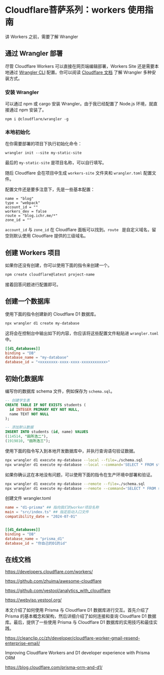 # Cloudflare菩萨系列：workers 使用指南





讲 Workers 之前，需要了解 Wrangler



## 通过 Wrangler 部署

尽管 Cloudflare Workers 可以直接在网页端编辑部署，Workers Site 还是需要本地通过 [Wrangler CLI](https://github.com/cloudflare/wrangler) 配置。你可以阅读 [Cloudflare 文档](https://developers.cloudflare.com/workers/cli-wrangler/install-update) 了解 Wrangler 多种安装方式。

### 安装 Wrangler

可以通过 npm 或 cargo 安装 Wrangler。由于我已经配置了 Node.js 环境，就直接通过 npm 安装了。

```shell
npm i @cloudflare/wrangler -g
```



### 本地初始化

在你需要部署的项目下执行初始化命令：

```
wrangler init --site my-static-site
```

最后的 `my-static-site` 是项目名称，可以自行填写。

随后 Cloudflare 会在项目中生成 `workers-site` 文件夹和 `wrangler.toml` 配置文件。

配置文件还是要多注意下，先是一些基本配置：

```
name = "blog"
type = "webpack"
account_id = ""
workers_dev = false
route = "blog.ichr.me/*"
zone_id = ""
```

`account_id` 与 `zone_id` 在 Cloudflare 面板可以找到。`route ` 是自定义域名，留空则默认使用 Cloudflare 提供的三级域名。







## 创建 Workers 项目

如果你还没有创建，你可以使用下面的指令来创建一个。

```sh
npm create cloudflare@latest project-name
```

接着回答问题进行配置即可。

## 创建一个数据库

使用下面的指令创建新的 Cloudflare D1 数据库。

```sh
npx wrangler d1 create my-database
```

这将会在控制台中输出如下的内容，你应该将这些配置文件粘贴进 `wrangler.toml` 中。

```toml
[[d1_databases]]
binding = "DB"
database_name = "my-database"
database_id = "<xxxxxxxx-xxxx-xxxx-xxxxxxxxxxx>"
```

## 初始化数据库

编写你的数据库 schema 文件，例如保存为 `schema.sql`。

```sql
-- 创建学生表
CREATE TABLE IF NOT EXISTS students (
  id INTEGER PRIMARY KEY NOT NULL,
  name TEXT NOT NULL
);

-- 添加默认数据
INSERT INTO students (id, name) VALUES
(114514, "田所浩二"),
(1919810, "田所浩三");
```

使用下面的指令写入到本地开发数据库中，并执行查询语句验证数据。

```sh
npx wrangler d1 execute my-database --local --file=./schema.sql
npx wrangler d1 execute my-database --local --command='SELECT * FROM students'
```

如果你确认这在本地没有问题，可以使用下面的指令在生产环境中部署和验证。

```sh
npx wrangler d1 execute my-database --remote --file=./schema.sql
npx wrangler d1 execute my-database --remote --command='SELECT * FROM students'
```



创建文件 wrangler.toml

```toml
name = "d1-prisma" ## 指向我们的worker项目名称
main = "src/index.ts" ## 指定启动入口文件
compatibility_date = "2024-07-01"


[[d1_databases]]
binding = "DB"  
database_name = "prisma_d1"
database_id = "你自己的D1的id"
```









## 在线文档

https://developers.cloudflare.com/workers/





https://github.com/zhuima/awesome-cloudflare

https://github.com/yestool/analytics_with_cloudflare

https://webviso.yestool.org/



本文介绍了如何使用 Prisma 与 Cloudflare D1 数据库进行交互。首先介绍了 Prisma 的基本概念和架构，然后详细介绍了如何连接和查询 Cloudflare D1 数据库。最后，提供了一些使用 Prisma 与 Cloudflare D1 数据库的实用技巧和最佳实践。

https://cleanclip.cc/zh/developer/cloudflare-worker-gmail-resend-enterprise-email/



Improving Cloudflare Workers and D1 developer experience with Prisma ORM

https://blog.cloudflare.com/prisma-orm-and-d1/








